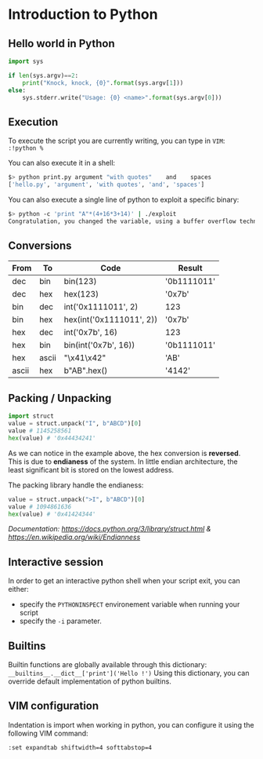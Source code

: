 # Introduction to Python

## Hello world in Python

```py
import sys

if len(sys.argv)==2:
    print("Knock, knock, {0}".format(sys.argv[1]))
else:
    sys.stderr.write("Usage: {0} <name>".format(sys.argv[0]))
```

## Execution

To execute the script you are currently writing, you can type in `VIM`:
`:!python %`

You can also execute it in a shell:
```sh
$> python print.py argument "with quotes"    and    spaces
['hello.py', 'argument', 'with quotes', 'and', 'spaces']
```

You can also execute a single line of python to exploit a specific binary:
```sh
$> python -c 'print "A"*(4+16*3+14)' | ./exploit
Congratulation, you changed the variable, using a buffer overflow technique.
```

## Conversions

| From  | To    | Code                     | Result      |
|-------|-------|--------------------------|-------------|
| dec   | bin   | bin(123)                 | '0b1111011' |
| dec   | hex   | hex(123)                 | '0x7b'      |
| bin   | dec   | int('0x1111011', 2)      | 123         |
| bin   | hex   | hex(int('0x1111011', 2)) | '0x7b'      |
| hex   | dec   | int('0x7b', 16)          | 123         |
| hex   | bin   | bin(int('0x7b', 16))     | '0b1111011' |
| hex   | ascii | "\x41\x42"               | 'AB'        |
| ascii | hex   | b"AB".hex()              | '4142'      |

## Packing / Unpacking

```python
import struct
value = struct.unpack("I", b"ABCD")[0]
value # 1145258561
hex(value) # '0x44434241'
```

As we can notice in the example above, the hex conversion is **reversed**. This is due to **endianess** of the system.
In little endian architecture, the least significant bit is stored on the lowest address.

The packing library handle the endianess:

```python
value = struct.unpack(">I", b"ABCD")[0]
value # 1094861636
hex(value) # '0x41424344'
```

_Documentation: https://docs.python.org/3/library/struct.html & https://en.wikipedia.org/wiki/Endianness_

## Interactive session

In order to get an interactive python shell when your script exit, you can either:
* specify the `PYTHONINSPECT` environement variable when running your script
* specify the `-i` parameter.

## Builtins

Builtin functions are globally available through this dictionary: `__builtins__.__dict__['print']('Hello !')`
Using this dictionary, you can override default implementation of python builtins.

## VIM configuration

Indentation is import when working in python, you can configure it using the following VIM command:
```
:set expandtab shiftwidth=4 softtabstop=4
```